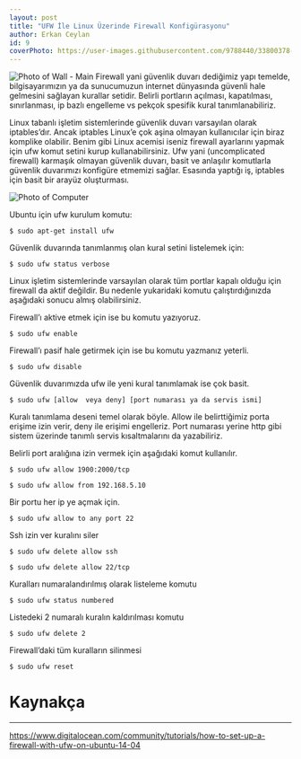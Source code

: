 ```yaml
---
layout: post
title: "UFW İle Linux Üzerinde Firewall Konfigürasyonu"
author: Erkan Ceylan
id: 9
coverPhoto: https://user-images.githubusercontent.com/9788440/33800378-1c5b100e-dd3f-11e7-823a-d57838496c2f.jpg 
---
```

![Photo of Wall - Main](https://user-images.githubusercontent.com/9788440/33800378-1c5b100e-dd3f-11e7-823a-d57838496c2f.jpg)
Firewall yani güvenlik duvarı dediğimiz yapı temelde, bilgisayarımızın ya da sunucumuzun internet dünyasında güvenli hale 
gelmesini sağlayan kurallar setidir. Belirli portların açılması, kapatılması, sınırlanması, ip bazlı engelleme vs pekçok
spesifik kural tanımlanabiliriz.

Linux tabanlı işletim sistemlerinde güvenlik duvarı varsayılan olarak iptables’dır. Ancak iptables Linux’e çok aşina olmayan 
kullanıcılar için biraz komplike olabilir. Benim gibi Linux acemisi iseniz firewall ayarlarını yapmak için ufw komut setini 
kurup kullanabilirsiniz. Ufw yani (uncomplicated firewall) karmaşık olmayan güvenlik duvarı, basit ve anlaşılır komutlarla 
güvenlik duvarımızı konfigüre etmemizi sağlar. Esasında yaptığı iş, iptables için basit bir arayüz oluşturması.

![Photo of Computer](https://user-images.githubusercontent.com/9788440/33800403-7725f3b4-dd3f-11e7-921b-eae5b09348f9.jpeg)

Ubuntu için ufw kurulum komutu:

```{r, engine='bash', count_lines}
$ sudo apt-get install ufw
```
Güvenlik duvarında tanımlanmış olan kural setini listelemek için:

```{r, engine='bash', count_lines}
$ sudo ufw status verbose
```
Linux işletim sistemlerinde varsayılan olarak tüm portlar kapalı olduğu için firewall da aktif değildir. Bu nedenle yukaridaki komutu çalıştırdığınızda aşağıdaki sonucu almış olabilirsiniz.

Firewall’ı aktive etmek için ise bu komutu yazıyoruz.

```{r, engine='bash', count_lines}
$ sudo ufw enable
```
Firewall’ı pasif hale getirmek için ise bu komutu yazmanız yeterli.

```{r, engine='bash', count_lines}
$ sudo ufw disable
```
Güvenlik duvarımızda ufw ile yeni kural tanımlamak ise çok basit. 

```{r, engine='bash', count_lines}
$ sudo ufw [allow  veya deny] [port numarası ya da servis ismi]
```
Kuralı tanımlama deseni temel olarak böyle. Allow ile belirttiğimiz porta erişime izin verir, deny ile erişimi engelleriz. Port numarası yerine http gibi sistem üzerinde tanımlı servis kısaltmalarını da yazabiliriz.

Belirli port aralığına izin vermek için aşağıdaki komut kullanılır.

```{r, engine='bash', count_lines}
$ sudo ufw allow 1900:2000/tcp
```
```{r, engine='bash', count_lines}
$ sudo ufw allow from 192.168.5.10
```
Bir portu her ip ye açmak için.

```{r, engine='bash', count_lines}
$ sudo ufw allow to any port 22
```
Ssh izin ver kuralını siler

```{r, engine='bash', count_lines}
$ sudo ufw delete allow ssh
```
```{r, engine='bash', count_lines}
$ sudo ufw delete allow 22/tcp
```


Kuralları numaralandırılmış olarak listeleme komutu

```{r, engine='bash', count_lines}
$ sudo ufw status numbered
```
Listedeki 2 numaralı kuralın kaldırılması komutu

```{r, engine='bash', count_lines}
$ sudo ufw delete 2
```
Firewall’daki tüm kuralların silinmesi

```{r, engine='bash', count_lines}
$ sudo ufw reset
```

# Kaynakça
-----
https://www.digitalocean.com/community/tutorials/how-to-set-up-a-firewall-with-ufw-on-ubuntu-14-04
